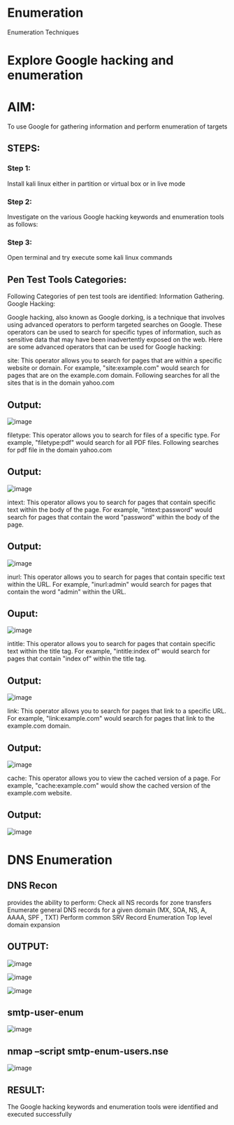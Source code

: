 # Enumeration
Enumeration Techniques

# Explore Google hacking and enumeration 

# AIM:

To use Google for gathering information and perform enumeration of targets

## STEPS:

### Step 1:

Install kali linux either in partition or virtual box or in live mode

### Step 2:

Investigate on the various Google hacking keywords and enumeration tools as follows:


### Step 3:
Open terminal and try execute some kali linux commands

## Pen Test Tools Categories:  

Following Categories of pen test tools are identified:
Information Gathering.
Google Hacking:

Google hacking, also known as Google dorking, is a technique that involves using advanced operators to perform targeted searches on Google. These operators can be used to search for specific types of information, such as sensitive data that may have been inadvertently exposed on the web. Here are some advanced operators that can be used for Google hacking:

site: This operator allows you to search for pages that are within a specific website or domain. For example, "site:example.com" would search for pages that are on the example.com domain.
Following searches for all the sites that is in the domain yahoo.com
## Output:
![image](https://github.com/user-attachments/assets/aee3a960-f045-46ba-8e3b-a2d52b75a937)



filetype: This operator allows you to search for files of a specific type. For example, "filetype:pdf" would search for all PDF files.
Following searches for pdf file in the domain yahoo.com
## Output:
![image](https://github.com/user-attachments/assets/754d36bf-451c-45af-8935-bba994a75047)





intext: This operator allows you to search for pages that contain specific text within the body of the page. For example, "intext:password" would search for pages that contain the word "password" within the body of the page.
## Output:
![image](https://github.com/user-attachments/assets/f3ad5f46-dfbb-4549-9aab-f0655243bfa5)




inurl: This operator allows you to search for pages that contain specific text within the URL. For example, "inurl:admin" would search for pages that contain the word "admin" within the URL.
## Ouput:
![image](https://github.com/user-attachments/assets/997ac267-4b05-4902-9c85-0e5c9e296daa)



intitle: This operator allows you to search for pages that contain specific text within the title tag. For example, "intitle:index of" would search for pages that contain "index of" within the title tag.
## Output:
![image](https://github.com/user-attachments/assets/931520d0-d55e-4b09-815c-1ff931e29dc5)


link: This operator allows you to search for pages that link to a specific URL. For example, "link:example.com" would search for pages that link to the example.com domain.
## Output:
![image](https://github.com/user-attachments/assets/1360e08a-d15f-4d3a-84ae-a51b76914ce1)



cache: This operator allows you to view the cached version of a page. For example, "cache:example.com" would show the cached version of the example.com website.
## Output:
![image](https://github.com/user-attachments/assets/54cf4022-aaec-462d-bb7c-4d0d452d2c35)


 
# DNS Enumeration


## DNS Recon
provides the ability to perform:
Check all NS records for zone transfers
Enumerate general DNS records for a given domain (MX, SOA, NS, A, AAAA, SPF , TXT)
Perform common SRV Record Enumeration
Top level domain expansion
## OUTPUT:
![image](https://github.com/user-attachments/assets/b95ea5d5-32ac-46e4-862b-63f16696eb16)


![image](https://github.com/user-attachments/assets/d8f5cd56-d367-45b6-979a-1c6719c5c7b6)


![image](https://github.com/user-attachments/assets/f40db06c-00b7-423a-b8cd-77f8c5f591df)





## smtp-user-enum
![image](https://github.com/user-attachments/assets/bd7b6375-97d3-4457-8786-7ca2764ecdb7)




## nmap –script smtp-enum-users.nse <hostname>
![image](https://github.com/user-attachments/assets/ed578f01-66fa-4170-af52-5e0db97ae25e)

  

## RESULT:
The Google hacking keywords and enumeration tools were identified and executed successfully

